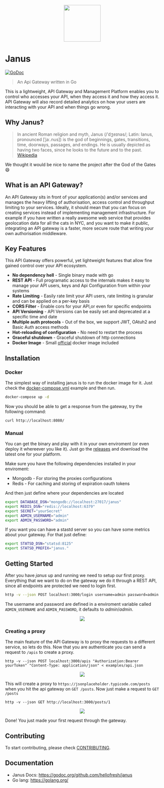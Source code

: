 <p align="center">
  <a href="https://hellofresh.com">
    <img width="120" src="https://www.hellofresh.de/images/hellofresh/press/HelloFresh_Logo.png">
  </a>
</p>

# Janus

[![GoDoc](https://godoc.org/github.com/hellofresh/janus?status.svg)](https://godoc.org/github.com/hellofresh/janus)

> An Api Gateway written in Go

This is a lightweight, API Gateway and Management Platform enables you to control who accesses your API,
when they access it and how they access it. API Gateway will also record detailed analytics on how your
users are interacting with your API and when things go wrong.

## Why Janus?

> In ancient Roman religion and myth, Janus (/ˈdʒeɪnəs/; Latin: Ianus, pronounced [ˈjaː.nus]) is the god of beginnings,
gates, transitions, time, doorways, passages, and endings. He is usually depicted as having two faces, since he
looks to the future and to the past. [Wikipedia](https://en.wikipedia.org/wiki/Janus)

We thought it would be nice to name the project after the God of the Gates :smile:

## What is an API Gateway?

An API Gateway sits in front of your application(s) and/or services and manages the heavy lifting of authorisation,
access control and throughput limiting to your services. Ideally, it should mean that you can focus on creating
services instead of implementing management infrastructure. For example if you have written a really awesome
web service that provides geolocation data for all the cats in NYC, and you want to make it public,
integrating an API gateway is a faster, more secure route that writing your own authorisation middleware.

## Key Features

This API Gateway offers powerful, yet lightweight features that allow fine gained control over your API ecosystem.

* **No dependency hell** - Single binary made with go
* **REST API** - Full programatic access to the internals makes it easy to manage your API users, keys and Api Configuration from within your systems
* **Rate Limiting** - Easily rate limit your API users, rate limiting is granular and can be applied on a per-key basis
* **CORS Filter** - Enable cors for your API,or even for specific endpoints
* **API Versioning** - API Versions can be easily set and deprecated at a specific time and date
* **Multiple auth protocols** - Out of the box, we support JWT, OAtuh2 and Basic Auth access methods
* **Hot-reloading of configuration** - No need to restart the process
* **Graceful shutdown** - Graceful shutdown of http connections
* **Docker Image** - Small [official](https://quay.io/repository/hellofresh/janus) docker image included

## Installation

### Docker

The simplest way of installing janus is to run the docker image for it. Just check the [docker-compose.yml](ci/assets/docker-compose.yml)
example and then run.

```sh
docker-compose up -d
```

Now you should be able to get a response from the gateway, try the following command:

```sh
curl http://localhost:8080/
```

### Manual

You can get the binary and play with it in your own enviroment (or even deploy it whereever you like it).
Just go the [releases](https://github.com/hellofresh/janus/releases) and download the latest one for your platform.

Make sure you have the following dependencies installed in your enviroment:
 - Mongodb - For storing the proxies configurations
 - Redis - For caching and storing of expiration oauth tokens

And then just define where your dependencies are located

```sh
export DATABASE_DSN="mongodb://localhost:27017/janus"
export REDIS_DSN="redis://localhost:6379"
export SECRET="yourSecret"
export ADMIN_USERNAME="admin"
export ADMIN_PASSWORD="admin"
```

If you want you can have a stastd server so you can have some metrics about your gateway. For that just define:

```sh
export STATSD_DSN="statsd:8125"
export STATSD_PREFIX="janus."
```

## Getting Started

After you have *janus* up and running we need to setup our first proxy. Everything that we want to do on the gateway
we do it through a REST API, since all endpoints are protected we need to login first.

```sh
http -v --json POST localhost:3000/login username=admin password=admin
```

The username and password are defined in a enviroment variable called `ADMIN_USERNAME` and `ADMIN_PASSWORD`, it defaults to *admin*/*admin*.

<p align="center">
  <a href="http://g.recordit.co/dDjkyDKobL.gif">
    <img src="http://g.recordit.co/dDjkyDKobL.gif">
  </a>
</p>


### Creating a proxy

The main feature of the API Gateway is to proxy the requests to a different service, so lets do this.
Now that you are authenticate you can send a request to `/apis` to create a proxy.

```
http -v --json POST localhost:3000/apis "Authorization:Bearer yourToken" "Content-Type: application/json" < examples/api.json
```

<p align="center">
  <a href="http://g.recordit.co/Hi7SX8s5IA.gif">
    <img src="http://g.recordit.co/Hi7SX8s5IA.gif">
  </a>
</p>

This will create a proxy to `https://jsonplaceholder.typicode.com/posts` when you hit the api gateway on `GET /posts`.
Now just make a request to `GET /posts`

```
http -v --json GET http://localhost:3000/posts/1
```
<p align="center">
  <a href="http://g.recordit.co/vufeMjwEfg.gif">
    <img src="http://g.recordit.co/vufeMjwEfg.gif">
  </a>
</p>

Done! You just made your first request through the gateway.

## Contributing

To start contributing, please check [CONTRIBUTING](CONTRIBUTING.md).

## Documentation

* Janus Docs: https://godoc.org/github.com/hellofresh/janus
* Go lang: https://golang.org/
